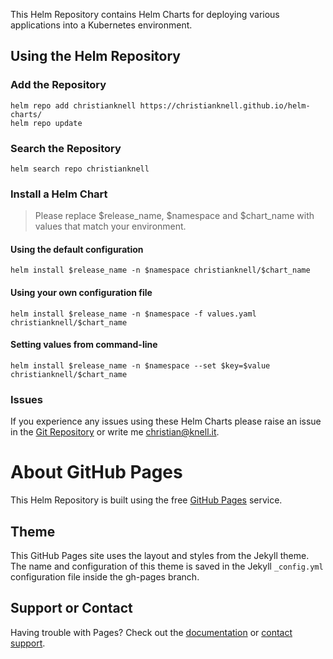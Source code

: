 This Helm Repository contains Helm Charts for deploying various applications into a Kubernetes environment.

## Using the Helm Repository

### Add the Repository

```
helm repo add christianknell https://christianknell.github.io/helm-charts/
helm repo update
```

### Search the Repository

```
helm search repo christianknell
```

### Install a Helm Chart

> Please replace $release_name, $namespace and $chart_name with values that match your environment.

#### Using the default configuration

```
helm install $release_name -n $namespace christianknell/$chart_name
```

#### Using your own configuration file

```
helm install $release_name -n $namespace -f values.yaml christianknell/$chart_name
```

#### Setting values from command-line

```
helm install $release_name -n $namespace --set $key=$value christianknell/$chart_name
```

### Issues

If you experience any issues using these Helm Charts please raise an issue in the [Git Repository](https://github.com/christianknell/helm-charts/issues) or write me [christian@knell.it](mailto:christian@knell.it).

# About GitHub Pages

This Helm Repository is built using the free [GitHub Pages](https://docs.github.com/en/pages/quickstart) service.

## Theme

This GitHub Pages site uses the layout and styles from the Jekyll theme. The name and configuration of this theme is saved in the Jekyll `_config.yml` configuration file inside the gh-pages branch.

## Support or Contact

Having trouble with Pages? Check out the [documentation](https://docs.github.com/categories/github-pages-basics/) or [contact support](https://support.github.com/contact).
